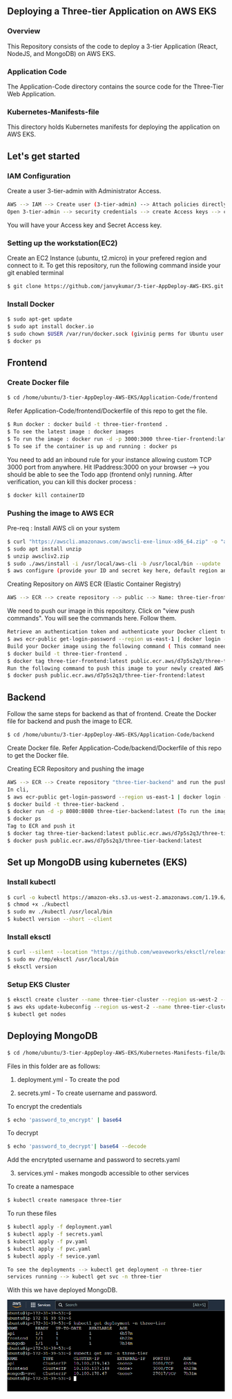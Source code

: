 ## Deploying a Three-tier Application on AWS EKS

### Overview

This Repository consists of the code to deploy a 3-tier Application (React, NodeJS, and MongoDB) on AWS EKS.

### Application Code 
The Application-Code directory contains the source code for the Three-Tier Web Application.

### Kubernetes-Manifests-file
This directory holds Kubernetes manifests for deploying the application on AWS EKS.

## Let's get started

### IAM Configuration
Create a user 3-tier-admin with Administrator Access.
```bash
AWS --> IAM --> Create user (3-tier-admin) --> Attach policies directly --> AdministratorAccess --> create admin
Open 3-tier-admin --> security credentials --> create Access keys --> cli --> create
```
You will have your Access key and Secret Access key.

### Setting up the workstation(EC2)
Create an EC2 Instance (ubuntu, t2.micro) in your prefered region and connect to it.
To get this repository, run the following command inside your git enabled terminal
```bash
$ git clone https://github.com/janvykumar/3-tier-AppDeploy-AWS-EKS.git
```

### Install Docker
```bash
$ sudo apt-get update
$ sudo apt install docker.io
$ sudo chown $USER /var/run/docker.sock (givinig perms for Ubuntu user to run docker)
$ docker ps
```

## Frontend

### Create Docker file
```bash
$ cd /home/ubuntu/3-tier-AppDeploy-AWS-EKS/Application-Code/frontend
```
Refer Application-Code/frontend/Dockerfile of this repo to get the file.
```bash
$ Run docker : docker build -t three-tier-frontend .
$ To see the latest image : docker images
$ To run the image : docker run -d -p 3000:3000 three-tier-frontend:latest ( react runs on port 3000 by default )
$ To see if the container is up and running : docker ps
```
You need to add an inbound rule for your instance allowing custom TCP 3000 port from anywhere.
Hit IPaddress:3000 on your browser --> you should be able to see the Todo app (frontend only) running.
After verification, you can kill this docker process : 
```bash
$ docker kill containerID
```

### Pushing the image to AWS ECR
Pre-req : Install AWS cli on your system
```bash
$ curl "https://awscli.amazonaws.com/awscli-exe-linux-x86_64.zip" -o "awscliv2.zip"
$ sudo apt install unzip
$ unzip awscliv2.zip
$ sudo ./aws/install -i /usr/local/aws-cli -b /usr/local/bin --update
$ aws configure (provide your ID and secret key here, default region and output can be left blank)
```
Creating Repository on AWS ECR (Elastic Container Registry)
```bash
AWS --> ECR --> create repository --> public --> Name: three-tier-frontend --> create
```
We need to push our image in this repository. Click on "view push commands". You will see the commands here. Follow them.
```bash
Retrieve an authentication token and authenticate your Docker client to your registry. Use the AWS CLI:
$ aws ecr-public get-login-password --region us-east-1 | docker login --username AWS --password-stdin public.ecr.aws/d7p5s2q3
Build your Docker image using the following command ( This command needs to be run in the directory where your frontend docker file resides)
$ docker build -t three-tier-frontend .
$ docker tag three-tier-frontend:latest public.ecr.aws/d7p5s2q3/three-tier-frontend:latest
Run the following command to push this image to your newly created AWS repository:
$ docker push public.ecr.aws/d7p5s2q3/three-tier-frontend:latest
```

## Backend

Follow the same steps for backend as that of frontend. Create the Docker file for backend and push the image to ECR.
```bash
$ cd /home/ubuntu/3-tier-AppDeploy-AWS-EKS/Application-Code/backend
```
Create Docker file. Refer Application-Code/backend/Dockerfile of this repo to get the Docker file.

Creating ECR Repository and pushing the image
```bash
AWS --> ECR --> Create repository "three-tier-backend" and run the push commands.
In cli,
$ aws ecr-public get-login-password --region us-east-1 | docker login --username AWS --password-stdin public.ecr.aws/d7p5s2q3
$ docker build -t three-tier-backend .
$ docker run -d -p 8080:8080 three-tier-backend:latest (To run the image)
$ docker ps
Tag to ECR and push it
$ docker tag three-tier-backend:latest public.ecr.aws/d7p5s2q3/three-tier-backend:latest
$ docker push public.ecr.aws/d7p5s2q3/three-tier-backend:latest
```

## Set up MongoDB using kubernetes (EKS)

### Install kubectl
```bash
$ curl -o kubectl https://amazon-eks.s3.us-west-2.amazonaws.com/1.19.6/2021-01-05/bin/linux/amd64/kubectl
$ chmod +x ./kubectl
$ sudo mv ./kubectl /usr/local/bin
$ kubectl version --short --client
```

### Install eksctl
```bash
$ curl --silent --location "https://github.com/weaveworks/eksctl/releases/latest/download/eksctl_$(uname -s)_amd64.tar.gz" | tar xz -C /tmp
$ sudo mv /tmp/eksctl /usr/local/bin
$ eksctl version
```

### Setup EKS Cluster
```bash
$ eksctl create cluster --name three-tier-cluster --region us-west-2 --node-type t2.medium --nodes-min 2 --nodes-max 2 ( stack is deployed using cloud formation)
$ aws eks update-kubeconfig --region us-west-2 --name three-tier-cluster
$ kubectl get nodes
```

## Deploying MongoDB

```bash
$ cd /home/ubuntu/3-tier-AppDeploy-AWS-EKS/Kubernetes-Manifests-file/Database
```
Files in this folder are as follows:

1. deployment.yml - To create the pod

2. secrets.yml - To create username and password.

To encrypt the credentials
```bash
$ echo 'password_to_encrypt' | base64
```
              
To decrypt 
```bash
$ echo 'password_to_decrypt'| base64 --decode
```

Add the encrytpted username and password to secrets.yaml
              
3. services.yml - makes mongodb accessible to other services

To create a namespace
```bash
$ kubectl create namespace three-tier
```
To run these files
```bash
$ kubectl apply -f deployment.yaml
$ kubectl apply -f secrets.yaml
$ kubectl apply -f pv.yaml
$ kubectl apply -f pvc.yaml
$ kubectl apply -f sevice.yaml
```
```bash
To see the deployments --> kubectl get deployment -n three-tier
services running --> kubectl get svc -n three-tier
```
With this we have deployed MongoDB.



![Deployments and services running](https://github.com/janvykumar/3-tier-AppDeploy-AWS-EKS/blob/main/Screenshot%202024-05-28%20233214.png?raw=true)






